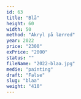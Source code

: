 ```yaml
---
id: 63
title: "Blå"
height: 60
width: 50
method: "Akryl på lærred"
year: 2022
price: "2300"
exPrice: "2000"
status: ""
fileName: "2022-blaa.jpg"
medie: "painting"
draft: "False"
slug: "blaa"
weight: "410"
---
```

